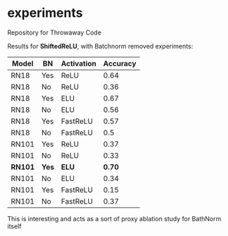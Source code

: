 # experiments
Repository for Throwaway Code

Results for **ShiftedReLU**, with Batchnorm removed experiments:

|Model| BN | Activation | Accuracy|
| --- | --- | -- | --| 
|RN18|Yes| ReLU|0.64|
|RN18|No |ReLU|0.36|
|RN18|Yes| ELU|0.67|
|RN18|No |ELU|0.56|
|RN18|Yes|FastReLU|0.57|
|RN18|No|FastReLU|0.5|
|RN101|Yes|ReLU|0.37|
|RN101|No|ReLU|0.33|
|**RN101**|**Yes**|**ELU**|**0.70**|
|RN101|No|ELU|0.34|
|RN101|Yes|FastReLU|0.15|
|RN101|No|FastReLU|0.37|

This is interesting and acts as a sort of proxy ablation study for BathNorm itself
